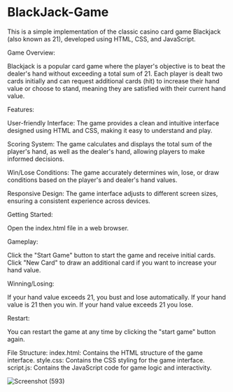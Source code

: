 # BlackJack-Game
This is a simple implementation of the classic casino card game Blackjack (also known as 21), developed using HTML, CSS, and JavaScript.

Game Overview:

Blackjack is a popular card game where the player's objective is to beat the dealer's hand without exceeding a total sum of 21. Each player is dealt two cards initially and can request additional cards (hit) to increase their hand value or choose to stand, meaning they are satisfied with their current hand value.

Features:

User-friendly Interface: The game provides a clean and intuitive interface designed using HTML and CSS, making it easy to understand and play.

Scoring System: The game calculates and displays the total sum of the player's hand, as well as the dealer's hand, allowing players to make informed decisions.

Win/Lose Conditions: The game accurately determines win, lose, or draw conditions based on the player's and dealer's hand values.

Responsive Design: The game interface adjusts to different screen sizes, ensuring a consistent experience across devices.

Getting Started:

Open the index.html file in a web browser.

Gameplay:

Click the "Start Game" button to start the game and receive initial cards.
Click "New Card" to draw an additional card if you want to increase your
hand value.

Winning/Losing:

If your hand value exceeds 21, you bust and lose automatically.
If your hand value is 21 then you win.
If your hand value exceeds 21 you lose.

Restart:

You can restart the game at any time by clicking the "start game" button again.

File Structure:
index.html: Contains the HTML structure of the game interface.
style.css: Contains the CSS styling for the game interface.
script.js: Contains the JavaScript code for game logic and interactivity.

 ![Screenshot (593)](https://github.com/aniket0929/BlackJack-Game/assets/96971803/6e61294e-4ba9-4f4a-b99b-cdf023e478a2)

